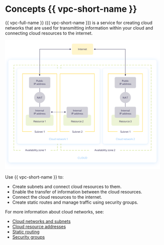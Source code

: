 # Concepts {{ vpc-short-name }}


{{ vpc-full-name }} ({{ vpc-short-name }}) is a service for creating cloud networks that are used for transmitting information within your cloud and connecting cloud resources to the internet.

![image](../../_assets/vpc/vpc-overview.png)

Use {{ vpc-short-name }} to:

- Create subnets and connect cloud resources to them.
- Enable the transfer of information between the cloud resources.
- Connect the cloud resources to the internet.
- Create static routes and manage traffic using security groups.

For more information about cloud networks, see:

- [Cloud networks and subnets](network.md)
- [Cloud resource addresses](address.md)
- [Static routing](static-routes.md)
- [Security groups](security-groups.md)

